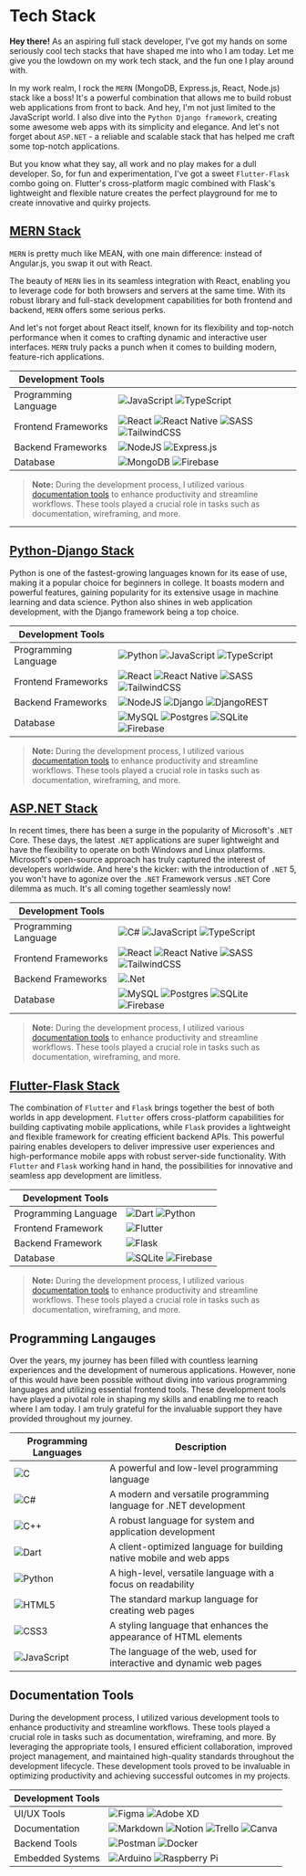 # Tech Stack

**Hey there!** As an aspiring full stack developer, I've got my hands on some seriously cool tech stacks that have shaped me into who I am today. Let me give you the lowdown on my work tech stack, and the fun one I play around with.

In my work realm, I rock the `MERN` (MongoDB, Express.js, React, Node.js) stack like a boss! It's a powerful combination that allows me to build robust web applications from front to back. And hey, I'm not just limited to the JavaScript world. I also dive into the `Python Django framework`, creating some awesome web apps with its simplicity and elegance. And let's not forget about `ASP.NET` - a reliable and scalable stack that has helped me craft some top-notch applications.

But you know what they say, all work and no play makes for a dull developer. So, for fun and experimentation, I've got a sweet `Flutter-Flask` combo going on. Flutter's cross-platform magic combined with Flask's lightweight and flexible nature creates the perfect playground for me to create innovative and quirky projects.

## [MERN Stack](/tech%20stack/node/README.md) 

`MERN` is pretty much like MEAN, with one main difference: instead of Angular.js, you swap it out with React.

The beauty of `MERN` lies in its seamless integration with React, enabling you to leverage code for both browsers and servers at the same time. With its robust library and full-stack development capabilities for both frontend and backend, `MERN` offers some serious perks.

And let's not forget about React itself, known for its flexibility and top-notch performance when it comes to crafting dynamic and interactive user interfaces. `MERN` truly packs a punch when it comes to building modern, feature-rich applications.

<div align="center">

| Development Tools    | |
|----------------------|-|
| Programming Language | ![JavaScript](https://img.shields.io/badge/javascript-%23323330.svg?style=flat-square&logo=javascript&logoColor=%23F7DF1E)  ![TypeScript](https://img.shields.io/badge/typescript-%23007ACC.svg?style=flat-square&logo=typescript&logoColor=white) |
| Frontend Frameworks  | ![React](https://img.shields.io/badge/react-%2320232a.svg?style=flat-square&logo=react&logoColor=%2361DAFB) ![React Native](https://img.shields.io/badge/react_native-%2320232a.svg?style=flat-square&logo=react&logoColor=%2361DAFB) ![SASS](https://img.shields.io/badge/SASS-hotpink.svg?style=flat-square&logo=SASS&logoColor=white) ![TailwindCSS](https://img.shields.io/badge/tailwindcss-%2338B2AC.svg?style=flat-square&logo=tailwind-css&logoColor=white) |
| Backend Frameworks   | ![NodeJS](https://img.shields.io/badge/node.js-6DA55F?style=flat-square&logo=node.js&logoColor=white) ![Express.js](https://img.shields.io/badge/express.js-%23404d59.svg?style=flat-square&logo=express&logoColor=%2361DAFB) |
| Database             | ![MongoDB](https://img.shields.io/badge/MongoDB-%234ea94b.svg?style=flat-square&logo=mongodb&logoColor=white) ![Firebase](https://img.shields.io/badge/firebase-%23039BE5.svg?style=flat-square&logo=firebase) |

</div>

> **Note:** During the development process, I utilized various [documentation tools](#documentation-tools) to enhance productivity and streamline workflows.  These tools played a crucial role in tasks such as documentation, wireframing, and more.

---

## [Python-Django Stack](/tech%20stack/python/README.md)

Python is one of the fastest-growing languages known for its ease of use, making it a popular choice for beginners in college. It boasts modern and powerful features, gaining popularity for its extensive usage in machine learning and data science. Python also shines in web application development, with the Django framework being a top choice.

<div align="center">

| Development Tools    | |
|----------------------|-| 
| Programming Language | ![Python](https://img.shields.io/badge/python-3670A0?style=flat-square&logo=python&logoColor=ffdd54) ![JavaScript](https://img.shields.io/badge/javascript-%23323330.svg?style=flat-square&logo=javascript&logoColor=%23F7DF1E) ![TypeScript](https://img.shields.io/badge/typescript-%23007ACC.svg?style=flat-square&logo=typescript&logoColor=white) | 
| Frontend Frameworks | ![React](https://img.shields.io/badge/react-%2320232a.svg?style=flat-square&logo=react&logoColor=%2361DAFB) ![React Native](https://img.shields.io/badge/react_native-%2320232a.svg?style=flat-square&logo=react&logoColor=%2361DAFB) ![SASS](https://img.shields.io/badge/SASS-hotpink.svg?style=flat-square&logo=SASS&logoColor=white) ![TailwindCSS](https://img.shields.io/badge/tailwindcss-%2338B2AC.svg?style=flat-square&logo=tailwind-css&logoColor=white) |
| Backend Frameworks  | ![NodeJS](https://img.shields.io/badge/node.js-6DA55F?style=flat-square&logo=node.js&logoColor=white) ![Django](https://img.shields.io/badge/django-%23092E20.svg?style=flat-square&logo=django&logoColor=white) ![DjangoREST](https://img.shields.io/badge/DJANGO-REST-ff1709?style=flat-square&logo=django&logoColor=white&color=ff1709&labelColor=gray) |
| Database            | ![MySQL](https://img.shields.io/badge/mysql-%2300f.svg?style=flat-square&logo=mysql&logoColor=white) ![Postgres](https://img.shields.io/badge/postgres-%23316192.svg?style=flat-square&logo=postgresql&logoColor=white) ![SQLite](https://img.shields.io/badge/sqlite-%2307405e.svg?style=flat-square&logo=sqlite&logoColor=white) ![Firebase](https://img.shields.io/badge/firebase-%23039BE5.svg?style=flat-square&logo=firebase) |

</div>

> **Note:** During the development process, I utilized various [documentation tools](#documentation-tools) to enhance productivity and streamline workflows.  These tools played a crucial role in tasks such as documentation, wireframing, and more.

## [ASP.NET Stack](/tech%20stack/csharp/README.md)

In recent times, there has been a surge in the popularity of Microsoft's `.NET` Core. These days, the latest `.NET` applications are super lightweight and have the flexibility to operate on both Windows and Linux platforms. Microsoft's open-source approach has truly captured the interest of developers worldwide. And here's the kicker: with the introduction of `.NET` 5, you won't have to agonize over the `.NET` Framework versus `.NET` Core dilemma as much. It's all coming together seamlessly now!

<div align="center">

| Development Tools    | |
|----------------------|-|
| Programming Language | ![C#](https://img.shields.io/badge/c%23-%23239120.svg?style=flat-square&logo=c-sharp&logoColor=white) ![JavaScript](https://img.shields.io/badge/javascript-%23323330.svg?style=flat-square&logo=javascript&logoColor=%23F7DF1E) ![TypeScript](https://img.shields.io/badge/typescript-%23007ACC.svg?style=flat-square&logo=typescript&logoColor=white) |
| Frontend Frameworks  | ![React](https://img.shields.io/badge/react-%2320232a.svg?style=flat-square&logo=react&logoColor=%2361DAFB) ![React Native](https://img.shields.io/badge/react_native-%2320232a.svg?style=flat-square&logo=react&logoColor=%2361DAFB) ![SASS](https://img.shields.io/badge/SASS-hotpink.svg?style=flat-square&logo=SASS&logoColor=white) ![TailwindCSS](https://img.shields.io/badge/tailwindcss-%2338B2AC.svg?style=flat-square&logo=tailwind-css&logoColor=white) |
| Backend Frameworks   | ![.Net](https://img.shields.io/badge/.NET-5C2D91?style=flat-square&logo=.net&logoColor=white) |
| Database             | ![MySQL](https://img.shields.io/badge/mysql-%2300f.svg?style=flat-square&logo=mysql&logoColor=white) ![Postgres](https://img.shields.io/badge/postgres-%23316192.svg?style=flat-square&logo=postgresql&logoColor=white) ![SQLite](https://img.shields.io/badge/sqlite-%2307405e.svg?style=flat-square&logo=sqlite&logoColor=white) ![Firebase](https://img.shields.io/badge/firebase-%23039BE5.svg?style=flat-square&logo=firebase) |

</div>

> **Note:** During the development process, I utilized various [documentation tools](#documentation-tools) to enhance productivity and streamline workflows.  These tools played a crucial role in tasks such as documentation, wireframing, and more.

## [Flutter-Flask Stack](/tech%20stack/dart/README.md)

The combination of `Flutter` and `Flask` brings together the best of both worlds in app development. `Flutter` offers cross-platform capabilities for building captivating mobile applications, while `Flask` provides a lightweight and flexible framework for creating efficient backend APIs. This powerful pairing enables developers to deliver impressive user experiences and high-performance mobile apps with robust server-side functionality. With `Flutter` and `Flask` working hand in hand, the possibilities for innovative and seamless app development are limitless.

<div align="center">

| Development Tools    | |
|----------------------|-|
| Programming Language | ![Dart](https://img.shields.io/badge/dart-%230175C2.svg?style=flat-square&logo=dart&logoColor=white) ![Python](https://img.shields.io/badge/python-3670A0?style=flat-square&logo=python&logoColor=ffdd54) |
| Frontend Framework   | ![Flutter](https://img.shields.io/badge/Flutter-%2302569B.svg?style=flat-square&logo=Flutter&logoColor=white) |
| Backend Framework    | ![Flask](https://img.shields.io/badge/flask-%23000.svg?style=flat-square&logo=flask&logoColor=white) |
| Database             | ![SQLite](https://img.shields.io/badge/sqlite-%2307405e.svg?style=flat-square&logo=sqlite&logoColor=white) ![Firebase](https://img.shields.io/badge/firebase-%23039BE5.svg?style=flat-square&logo=firebase) |

</div>

> **Note:** During the development process, I utilized various [documentation tools](#documentation-tools) to enhance productivity and streamline workflows.  These tools played a crucial role in tasks such as documentation, wireframing, and more.

## Programming Langauges

Over the years, my journey has been filled with countless learning experiences and the development of numerous applications. However, none of this would have been possible without diving into various programming languages and utilizing essential frontend tools. These development tools have played a pivotal role in shaping my skills and enabling me to reach where I am today. I am truly grateful for the invaluable support they have provided throughout my journey.

<div align="center">

| Programming Languages | Description |
|-----------------------|-|
| ![C](https://img.shields.io/badge/c-%2300599C.svg?style=flat-square&logo=c&logoColor=white) | A powerful and low-level programming language |
| ![C#](https://img.shields.io/badge/c%23-%23239120.svg?style=flat-square&logo=c-sharp&logoColor=white) | A modern and versatile programming language for .NET development |
| ![C++](https://img.shields.io/badge/c++-%2300599C.svg?style=flat-square&logo=c%2B%2B&logoColor=white) | A robust language for system and application development |
| ![Dart](https://img.shields.io/badge/dart-%230175C2.svg?style=flat-square&logo=dart&logoColor=white) | A client-optimized language for building native mobile and web apps |
| ![Python](https://img.shields.io/badge/python-3670A0?style=flat-square&logo=python&logoColor=ffdd54) | A high-level, versatile language with a focus on readability |
| ![HTML5](https://img.shields.io/badge/html5-%23E34F26.svg?style=flat-square&logo=html5&logoColor=white) | The standard markup language for creating web pages |
| ![CSS3](https://img.shields.io/badge/css3-%231572B6.svg?style=flat-square&logo=css3&logoColor=white) | A styling language that enhances the appearance of HTML elements |
| ![JavaScript](https://img.shields.io/badge/javascript-%23323330.svg?style=flat-square&logo=javascript&logoColor=%23F7DF1E) | The language of the web, used for interactive and dynamic web pages |


</div>

## Documentation Tools

During the development process, I utilized various development tools to enhance productivity and streamline workflows. These tools played a crucial role in tasks such as documentation, wireframing, and more. By leveraging the appropriate tools, I ensured efficient collaboration, improved project management, and maintained high-quality standards throughout the development lifecycle. These development tools proved to be invaluable in optimizing productivity and achieving successful outcomes in my projects.

<div align="center">

| Development Tools    | |
|----------------------|-|
| UI/UX Tools          | ![Figma](https://img.shields.io/badge/figma-%23F24E1E.svg?style=flat-square&logo=figma&logoColor=white) ![Adobe XD](https://img.shields.io/badge/Adobe%20XD-470137?style=flat-square&logo=Adobe%20XD&logoColor=#FF61F6) |
| Documentation        | ![Markdown](https://img.shields.io/badge/markdown-%23000000.svg?style=flat-square&logo=markdown&logoColor=white) ![Notion](https://img.shields.io/badge/Notion-%23000000.svg?style=flat-square&logo=notion&logoColor=white) ![Trello](https://img.shields.io/badge/Trello-%23026AA7.svg?style=flat-square&logo=Trello&logoColor=white) ![Canva](https://img.shields.io/badge/Canva-%2300C4CC.svg?style=flat-square&logo=Canva&logoColor=white) |	
| Backend Tools        | ![Postman](https://img.shields.io/badge/Postman-FF6C37?style=flat-square&logo=postman&logoColor=white) ![Docker](https://img.shields.io/badge/docker-%230db7ed.svg?style=flat-square&logo=docker&logoColor=white) |
| Embedded Systems     | ![Arduino](https://img.shields.io/badge/-Arduino-00979D?style=flat-square&logo=Arduino&logoColor=white) ![Raspberry Pi](https://img.shields.io/badge/-RaspberryPi-C51A4A?style=flat-square&logo=Raspberry-Pi) |

</div>

